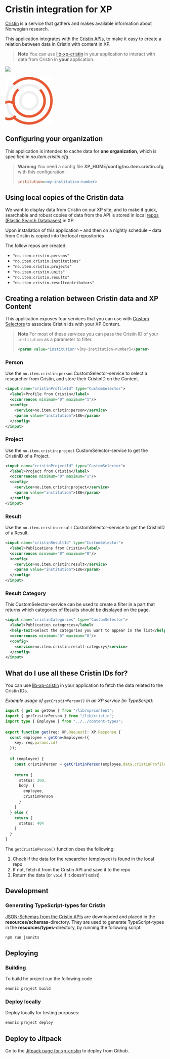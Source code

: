 # Cristin integration for XP

[Cristin](https://www.cristin.no) is a service that gathers and makes available information about Norwegian research.

This application integrates with the [Cristin APIs](https://api.cristin.no/v2/doc/index.html), to make it easy to create
a relation between data in Cristin with content in XP.

 > **Note** You can use [lib-xp-cristin](https://github.com/ItemConsulting/lib-xp-cristin) in your application to 
 > interact with data from Cristin in **your** application.
 
[![](https://jitpack.io/v/no.item/xp-cristin.svg)](https://jitpack.io/#no.item/xp-cristin)

<img src="https://github.com/ItemConsulting/xp-cristin/raw/main/docs/icon.svg?sanitize=true" width="150">

## Configuring your organization

This application is intended to cache data for **one organization**, which is specified in *no.item.cristin.cfg*.

 > **Warning** You need a config file **XP_HOME/config/no.item.cristin.cfg** with this configuration:
 > ```ini
 > institution=<my-institution-number>
 > ```


## Using local copies of the Cristin data

We want to display data from Cristin on our XP site, and to make it quick, searchable and robust copies of data from the
API is stored in local [repos (Elastic Search Databases)](https://developer.enonic.com/docs/xp/stable/api/lib-repo) in XP.

Upon installation of this application – and then on a nightly schedule – data from Cristin is copied into the local repositories

The follow repos are created:
- `"no.item.cristin.persons"`
- `"no.item.cristin.institutions"`
- `"no.item.cristin.projects"`
- `"no.item.cristin.units"`
- `"no.item.cristin.results"`
- `"no.item.cristin.resultcontributors"`

## Creating a relation between Cristin data and XP Content

This application exposes four services that you can use with [Custom Selectors](https://developer.enonic.com/docs/xp/stable/cms/input-types#customselector) to associate Cristin Ids with your XP Content.

 > **Note** For most of these services you can pass the Cristin ID of your `institution` as a parameter to filter.
 > ```xml
 > <param value="institution">[my-institution-number]</param>
 > ``` 

### Person

Use the `no.item.cristin:person` CustomSelector-service to select a researcher from Cristin, and store their CristinID on the Content.

```xml
<input name="cristinProfileId" type="CustomSelector">
  <label>Profile from Cristin</label>
  <occurrences minimum="0" maximum="1"/>
  <config>
    <service>no.item.cristin:person</service>
    <param value="institution">186</param>
  </config>
</input>
```

### Project
Use the `no.item.cristin:project` CustomSelector-service to get the CristinID of a Project.

```xml
<input name="cristinProjectId" type="CustomSelector">
  <label>Project from Cristin</label>
  <occurrences minimum="0" maximum="1"/>
  <config>
    <service>no.item.cristin:project</service>
    <param value="institution">186</param>
  </config>
</input>
```

### Result

Use the `no.item.cristin:result` CustomSelector-service to get the CristinID of a Result.

```xml
<input name="cristinResultId" type="CustomSelector">
  <label>Publications from Cristin</label>
  <occurrences minimum="0" maximum="0"/>
  <config>
    <service>no.item.cristin:result</service>
    <param value="institution">186</param>
  </config>
</input>
```

### Result Category

This CustomSelector-service can be used to create a filter in a part that returns which categories of Results should be displayed on the page.

```xml
<input name="cristinCategories" type="CustomSelector">
  <label>Publication categories</label>
  <help-text>Select the categories you want to appear in the list</help-text>
  <occurrences minimum="0" maximum="0"/>
  <config>
    <service>no.item.cristin:result-category</service>
  </config>
</input>
```

## What do I use all these Cristin IDs for?

You can use [lib-xp-cristin](https://github.com/ItemConsulting/lib-xp-cristin) in your application to fetch the data 
related to the Cristin IDs.

*Example usage of `getCristinPerson()` in an XP service (in TypeScript):*

```typescript
import { get as getOne } from "/lib/xp/content";
import { getCristinPerson } from "/lib/cristin";
import type { Employee } from "../../content-types"; 

export function get(req: XP.Request): XP.Response {
  const employee = getOne<Employee>({
    key: req.params.id!
  });

  if (employee) {
    const cristinPerson = getCristinPerson(employee.data.cristinProfileId);
    
    return {
      status: 200,
      body: {
        employee,
        cristinPerson
      }
    }
  } else {
    return {
      status: 404
    }
  }
}
```

The `getCristinPerson()` function does the following:
 1. Check if the data for the researcher (employee) is found in the local repo
 2. If not, fetch it from the Cristin API and save it to the repo
 3. Return the data (or `void` if it doesn't exist)

## Development

### Generating TypeScript-types for Cristin

[JSON-Schemas from the Cristin APIs](https://api.cristin.no/v2/doc/json-schemas/) are downloaded and placed in the **resources/schemas**-directory.
They are used to generate TypeScript-types in the **resources/types**-directory, by running the following script:

```bash
npm run json2ts
```

## Deploying

### Building

To build he project run the following code

```bash
enonic project build
```

### Deploy locally

Deploy locally for testing purposes:

```bash
enonic project deploy
```

## Deploy to Jitpack

Go to the [Jitpack page for xp-cristin](https://jitpack.io/#no.item/xp-cristin) to deploy from Github.
